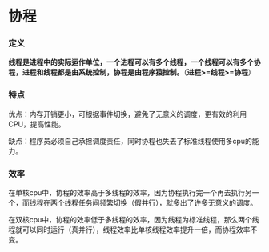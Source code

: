 # 协程

### 定义

**线程是进程中的实际运作单位，一个进程可以有多个线程，一个线程可以有多个协程，进程和线程都是由系统控制，协程是由程序猿控制。**（**进程>=线程>=协程**）

### 特点

优点：内存开销更小，可根据事件切换，避免了无意义的调度，更有效的利用CPU，提高性能。

缺点：程序员必须自己承担调度责任，同时协程也失去了标准线程使用多cpu的能力。

### 效率

在单核cpu中，协程的效率高于多线程的效率，因为协程执行完一个再去执行另一个，而线程在两个线程任务间频繁切换（假并行），就多出了许多无意义的调度。

在双核cpu中，协程的效率低于多线程的效率，因为线程为标准线程，那么两个线程就可以同时运行（真并行），线程效率比单核线程效率提升一倍，而协程效率不变。
